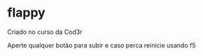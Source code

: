 # flappy
Criado no curso da Cod3r

Aperte qualquer botão para subir e caso perca reinicie usando f5
